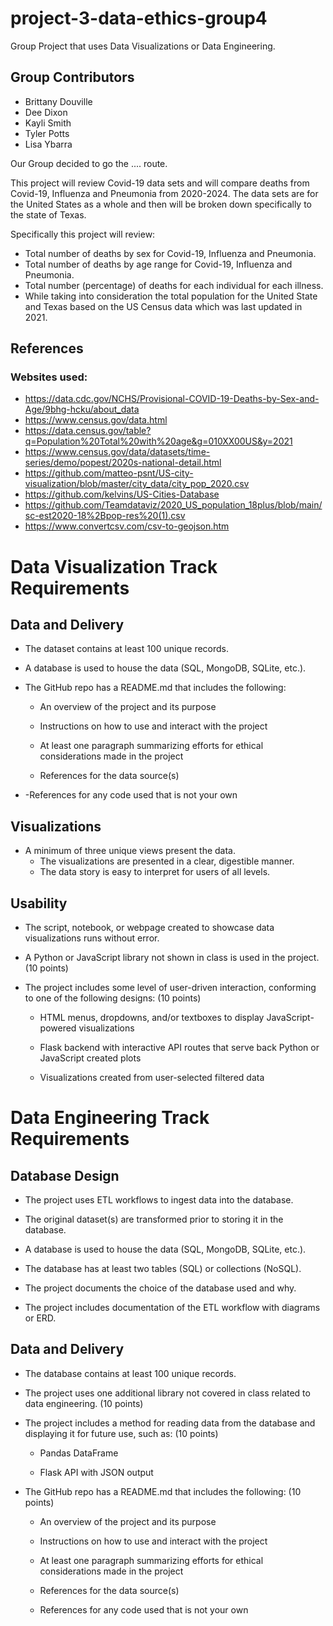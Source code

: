 # project-3-data-ethics-group4
Group Project that uses Data Visualizations or Data Engineering.

## Group Contributors
- Brittany Douville
- Dee Dixon
- Kayli Smith
- Tyler Potts
- Lisa Ybarra

Our Group decided to go the .... route.

This project will review Covid-19 data sets and will compare deaths from Covid-19, Influenza and Pneumonia from 2020-2024. The data sets are for the United States as a whole and then will be broken down specifically to the state of Texas.

Specifically this project will review:
- Total number of deaths by sex for Covid-19, Influenza and Pneumonia.
- Total number of deaths by age range for Covid-19, Influenza and Pneumonia.
- Total number (percentage) of deaths for each individual for each illness.
- While taking into consideration the total population for the United State and Texas based on the US Census data which was last updated in 2021.



## References
### Websites used:
- https://data.cdc.gov/NCHS/Provisional-COVID-19-Deaths-by-Sex-and-Age/9bhg-hcku/about_data
- https://www.census.gov/data.html
- https://data.census.gov/table?q=Population%20Total%20with%20age&g=010XX00US&y=2021
- https://www.census.gov/data/datasets/time-series/demo/popest/2020s-national-detail.html
- https://github.com/matteo-psnt/US-city-visualization/blob/master/city_data/city_pop_2020.csv
- https://github.com/kelvins/US-Cities-Database
- https://github.com/Teamdataviz/2020_US_population_18plus/blob/main/sc-est2020-18%2Bpop-res%20(1).csv
- https://www.convertcsv.com/csv-to-geojson.htm

# Data Visualization Track Requirements
## Data and Delivery
- The dataset contains at least 100 unique records.

- A database is used to house the data (SQL, MongoDB, SQLite, etc.). 

- The GitHub repo has a README.md that includes the following:

    - An overview of the project and its purpose

    - Instructions on how to use and interact with the project

    - At least one paragraph summarizing efforts for ethical considerations made in the project

    - References for the data source(s)

-   -References for any code used that is not your own

## Visualizations 
- A minimum of three unique views present the data. 
    - The visualizations are presented in a clear, digestible manner.
    - The data story is easy to interpret for users of all levels.

## Usability
- The script, notebook, or webpage created to showcase data visualizations runs without error. 

- A Python or JavaScript library not shown in class is used in the project. (10 points)

- The project includes some level of user-driven interaction, conforming to one of the following designs: (10 points)

    - HTML menus, dropdowns, and/or textboxes to display JavaScript-powered visualizations

    - Flask backend with interactive API routes that serve back Python or JavaScript created plots

    - Visualizations created from user-selected filtered data

# Data Engineering Track Requirements
## Database Design
- The project uses ETL workflows to ingest data into the database.

- The original dataset(s) are transformed prior to storing it in the database.

- A database is used to house the data (SQL, MongoDB, SQLite, etc.).

- The database has at least two tables (SQL) or collections (NoSQL).

- The project documents the choice of the database used and why.

- The project includes documentation of the ETL workflow with diagrams or ERD.

## Data and Delivery 
- The database contains at least 100 unique records. 

- The project uses one additional library not covered in class related to data engineering. (10 points)

- The project includes a method for reading data from the database and displaying it for future use, such as: (10 points)

    - Pandas DataFrame

    - Flask API with JSON output

- The GitHub repo has a README.md that includes the following: (10 points)

    - An overview of the project and its purpose

    - Instructions on how to use and interact with the project

    - At least one paragraph summarizing efforts for ethical considerations made in the project

    - References for the data source(s)

    - References for any code used that is not your own
